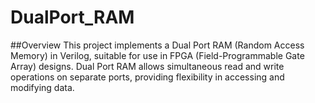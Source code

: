 # DualPort_RAM
##Overview
This project implements a Dual Port RAM (Random Access Memory) in Verilog, suitable for use in FPGA (Field-Programmable Gate Array) designs. Dual Port RAM allows simultaneous read and write operations on separate ports, providing flexibility in accessing and modifying data.
